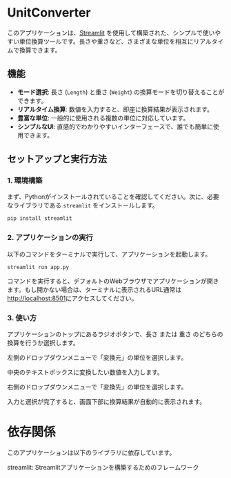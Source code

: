 # UnitConverter

このアプリケーションは、[Streamlit](https://streamlit.io/) を使用して構築された、シンプルで使いやすい単位換算ツールです。長さや重さなど、さまざまな単位を相互にリアルタイムで換算できます。

## 機能

- **モード選択**: 長さ (`Length`) と重さ (`Weight`) の換算モードを切り替えることができます。
- **リアルタイム換算**: 数値を入力すると、即座に換算結果が表示されます。
- **豊富な単位**: 一般的に使用される複数の単位に対応しています。
- **シンプルなUI**: 直感的でわかりやすいインターフェースで、誰でも簡単に使用できます。

## セットアップと実行方法

### 1. 環境構築

まず、Pythonがインストールされていることを確認してください。次に、必要なライブラリである `streamlit` をインストールします。

```bash
pip install streamlit
```

### 2. アプリケーションの実行
以下のコマンドをターミナルで実行して、アプリケーションを起動します。

```
streamlit run app.py
```

コマンドを実行すると、デフォルトのWebブラウザでアプリケーションが開きます。もし開かない場合は、ターミナルに表示されるURL通常は [http://localhost:8501](http://localhost:8501)にアクセスしてください。

### 3. 使い方
アプリケーションのトップにあるラジオボタンで、長さ または 重さ のどちらの換算を行うか選択します。

左側のドロップダウンメニューで「変換元」の単位を選択します。

中央のテキストボックスに変換したい数値を入力します。

右側のドロップダウンメニューで「変換先」の単位を選択します。

入力と選択が完了すると、画面下部に換算結果が自動的に表示されます。

# 依存関係
このアプリケーションは以下のライブラリに依存しています。

streamlit: Streamlitアプリケーションを構築するためのフレームワーク
